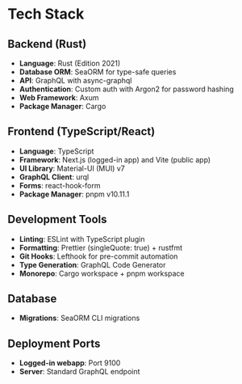 # Tech Stack

## Backend (Rust)
- **Language**: Rust (Edition 2021)
- **Database ORM**: SeaORM for type-safe queries
- **API**: GraphQL with async-graphql
- **Authentication**: Custom auth with Argon2 for password hashing
- **Web Framework**: Axum
- **Package Manager**: Cargo

## Frontend (TypeScript/React)
- **Language**: TypeScript
- **Framework**: Next.js (logged-in app) and Vite (public app)
- **UI Library**: Material-UI (MUI) v7
- **GraphQL Client**: urql
- **Forms**: react-hook-form
- **Package Manager**: pnpm v10.11.1

## Development Tools
- **Linting**: ESLint with TypeScript plugin
- **Formatting**: Prettier (singleQuote: true) + rustfmt
- **Git Hooks**: Lefthook for pre-commit automation
- **Type Generation**: GraphQL Code Generator
- **Monorepo**: Cargo workspace + pnpm workspace

## Database
- **Migrations**: SeaORM CLI migrations

## Deployment Ports
- **Logged-in webapp**: Port 9100
- **Server**: Standard GraphQL endpoint